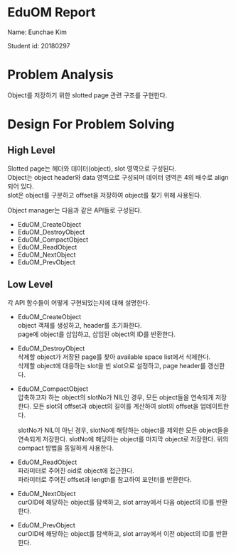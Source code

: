 # EduOM Report

Name: Eunchae Kim

Student id: 20180297

# Problem Analysis

Object를 저장하기 위한 slotted page 관련 구조를 구현한다.

# Design For Problem Solving

## High Level
Slotted page는 헤더와 데이터(object), slot 영역으로 구성된다. \
Object는 object header와 data 영역으로 구성되며 데이터 영역은 4의 배수로 align되어 있다.\
slot은 object를 구분하고 offset을 저장하여 object를 찾기 위해 사용된다.

Object manager는 다음과 같은 API들로 구성된다.
- EduOM_CreateObject
- EduOM_DestroyObject
- EduOM_CompactObject
- EduOM_ReadObject
- EduOM_NextObject
- EduOM_PrevObject

## Low Level
각 API 함수들이 어떻게 구현되었는지에 대해 설명한다.
- EduOM_CreateObject\
    object 객체를 생성하고, header를 초기화한다.\
    page에 object를 삽입하고, 삽입된 object의 ID를 반환한다.
- EduOM_DestroyObject\
    삭제할 object가 저장된 page를 찾아 available space list에서 삭제한다.\
    삭제할 object에 대응하는 slot을 빈 slot으로 설정하고, page header를 갱신한다.
- EduOM_CompactObject\
    압축하고자 하는 object의 slotNo가 NIL인 경우, 모든 object들을 연속되게 저장한다. 모든 slot의 offset과 object의 길이를 계산하여 slot의 offset을 업데이트한다.

    slotNo가 NIL이 아닌 경우, slotNo에 해당하는 object를 제외한 모든 object들을 연속되게 저장한다. slotNo에 해당하는 object를 마지막 object로 저장한다. 위의 compact 방법을 동일하게 사용한다. 
- EduOM_ReadObject\
    파라미터로 주어진 oid로 object에 접근한다.\
    파라미터로 주어진 offset과 length를 참고하여 포인터를 반환한다.
- EduOM_NextObject\
    curOID에 해당하는 object를 탐색하고, slot array에서 다음 object의 ID를 반환한다.
- EduOM_PrevObject\
    curOID에 해당하는 object를 탐색하고, slot array에서 이전 object의 ID를 반환한다.